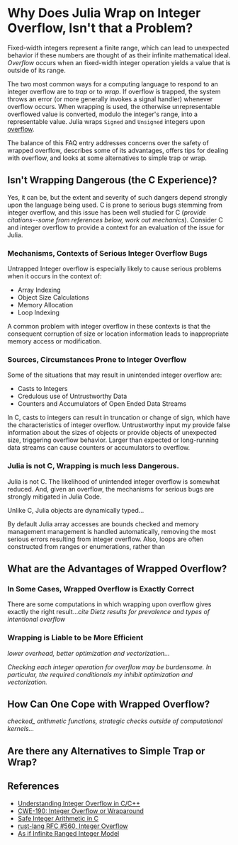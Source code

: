 # Why Does Julia Wrap on Integer Overflow, Isn't that a Problem?

Fixed-width integers represent a finite range, which can lead to
unexpected behavior if these numbers are thought of as their infinite
mathematical ideal.  *Overflow* occurs when an fixed-width integer
operation yields a value that is outside of its range.

The two most common ways for a computing language to respond to an
integer overflow are to *trap* or to *wrap*.  If overflow is trapped,
the system throws an error (or more generally invokes a signal
handler) whenever overflow occurs.  When wrapping is used, the
otherwise unrepresentable overflowed value is converted, modulo the
integer's range, into a representable value.  Julia wraps `Signed` and
`Unsigned` integers upon
[overflow](http://docs.julialang.org/en/stable/manual/integers-and-floating-point-numbers/#overflow-behavior).

The balance of this FAQ entry addresses concerns over the safety of
wrapped overflow, describes some of its advantages, offers tips for
dealing with overflow, and looks at some alternatives to simple trap
or wrap.

## Isn't Wrapping Dangerous (the C Experience)?

Yes, it can be, but the extent and severity of such dangers depend
strongly upon the language being used.  C is prone to serious bugs
stemming from integer overflow, and this issue has been well studied
for C (*provide citations--some from references below, work out
mechanics*).  Consider C and integer overflow to provide a context for
an evaluation of the issue for Julia.

### Mechanisms, Contexts of Serious Integer Overflow Bugs

Untrapped Integer overflow is especially likely to cause serious
problems when it occurs in the context of:

  * Array Indexing
  * Object Size Calculations
  * Memory Allocation
  * Loop Indexing

A common problem with integer overflow in these contexts is that the
consequent corruption of size or location information leads to
inappropriate memory access or modification.

### Sources, Circumstances Prone to Integer Overflow

Some of the situations that may result in unintended integer overflow
are:

  * Casts to Integers
  * Credulous use of Untrustworthy Data
  * Counters and Accumulators of Open Ended Data Streams

In C, casts to integers can result in truncation or change of sign,
which have the characteristics of integer overflow.  Untrustworthy
input my provide false information about the sizes of objects or
provide objects of unexpected size, triggering overflow behavior.
Larger than expected or long-running data streams can cause counters or
accumulators to overflow.

### Julia is not C, Wrapping is much less Dangerous.

Julia is not C.  The likelihood of unintended integer overflow is
somewhat reduced.  And, given an overflow, the mechanisms for serious
bugs are strongly mitigated in Julia Code.

Unlike C, Julia objects are dynamically typed...

By default Julia array accesses are bounds checked and memory
management management is handled automatically, removing the most
serious errors resulting from integer overflow.  Also, loops are often
constructed from ranges or enumerations, rather than

## What are the Advantages of Wrapped Overflow?

### In Some Cases, Wrapped Overflow is Exactly Correct

There are some computations in which wrapping upon overflow gives
exactly the right result...*cite Dietz results for prevalence and
types of intentional overflow*

### Wrapping is Liable to be More Efficient

*lower overhead, better optimization and vectorization...*

*Checking each integer operation for overflow may be burdensome.  In
 particular, the required conditionals my inhibit optimization and
 vectorization.*

## How Can One Cope with Wrapped Overflow? 

*checked_ arithmetic functions, strategic checks outside of
 computational kernels...*

## Are there any Alternatives to Simple Trap or Wrap?



## References

  * [Understanding Integer Overflow in C/C++](http://llvm.org/pubs/2012-06-08-ICSE-UnderstandingIntegerOverflow.html)
  * [CWE-190: Integer Overflow or Wraparound](https://cwe.mitre.org/top25/#CWE-190)
  * [Safe Integer Arithmetic in C](http://blogs.msdn.com/b/michael_howard/archive/2006/02/02/523392.aspx)
  * [rust-lang RFC #560, Integer Overflow](https://github.com/rust-lang/rfcs/blob/master/text/0560-integer-overflow.md)
  * [As if Infinite Ranged Integer Model](https://resources.sei.cmu.edu/library/asset-view.cfm?assetid=9299)

  
